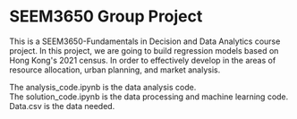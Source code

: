 # SEEM3650 Group Project
  This is a SEEM3650-Fundamentals in Decision and Data Analytics course project. In this project, we are going to build regression models based on Hong Kong's 2021 census. In order to effectively develop in the areas of resource allocation, urban planning, and market analysis.
  
  The analysis_code.ipynb is the data analysis code.<br />The solution_code.ipynb is the data processing and machine learning code.   Data.csv is the data needed.

